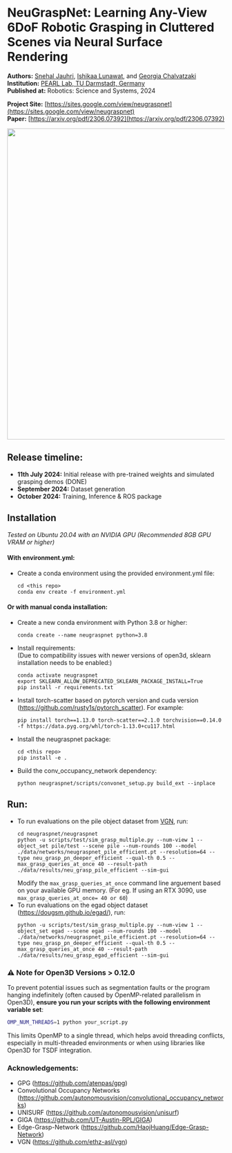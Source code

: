 # NeuGraspNet: Learning Any-View 6DoF Robotic Grasping in Cluttered Scenes via Neural Surface Rendering

**Authors:** [Snehal Jauhri](https://pearl-lab.com/people/snehal-jauhri), [Ishikaa Lunawat](https://ishikaalunawat.github.io/), and [Georgia Chalvatzaki](https://pearl-lab.com/people/georgia-chalvatzaki)  
**Institution:** [PEARL Lab, TU Darmstadt, Germany](https://pearl-lab.com)  
**Published at:** Robotics: Science and Systems, 2024

**Project Site:** [https://sites.google.com/view/neugraspnet](https://sites.google.com/view/neugraspnet)  
**Paper:** [https://arxiv.org/pdf/2306.07392](https://arxiv.org/pdf/2306.07392)

<p float="left">
  <img src="neugraspnet.gif" width="720"/>
</p>

## Release timeline:
- **11th July 2024:** Initial release with pre-trained weights and simulated grasping demos (DONE)
- **September 2024:** Dataset generation
- **October 2024:** Training, Inference & ROS package

## Installation

*Tested on Ubuntu 20.04 with an NVIDIA GPU (Recommended 8GB GPU VRAM or higher)*

#### With environment.yml:
- Create a conda environment using the provided environment.yml file:
    ```
    cd <this repo>
    conda env create -f environment.yml
    ```
#### Or with manual conda installation:
- Create a new conda environment with Python 3.8 or higher:
    ```
    conda create --name neugraspnet python=3.8 
    ```
- Install requirements:  
    (Due to compatibility issues with newer versions of open3d, sklearn installation needs to be enabled:)
    ```
    conda activate neugraspnet
    export SKLEARN_ALLOW_DEPRECATED_SKLEARN_PACKAGE_INSTALL=True
    pip install -r requirements.txt
    ```
- Install torch-scatter based on pytorch version and cuda version (https://github.com/rusty1s/pytorch_scatter). For example:
    ```
    pip install torch==1.13.0 torch-scatter==2.1.0 torchvision==0.14.0 -f https://data.pyg.org/whl/torch-1.13.0+cu117.html
    ```
- Install the neugraspnet package:
  ```
  cd <this repo>
  pip install -e .
  ```
- Build the conv_occupancy_network dependency:
    ```
    python neugraspnet/scripts/convonet_setup.py build_ext --inplace
    ```

## Run:
- To run evaluations on the pile object dataset from [VGN](https://github.com/ethz-asl/vgn), run:
    ```
    cd neugraspnet/neugraspnet
    python -u scripts/test/sim_grasp_multiple.py --num-view 1 --object_set pile/test --scene pile --num-rounds 100 --model ./data/networks/neugraspnet_pile_efficient.pt --resolution=64 --type neu_grasp_pn_deeper_efficient --qual-th 0.5 --max_grasp_queries_at_once 40 --result-path ./data/results/neu_grasp_pile_efficient --sim-gui
    ```
    Modify the `max_grasp_queries_at_once` command line arguement based on your available GPU memory. (For eg. If using an RTX 3090, use `max_grasp_queries_at_once= 40 or 60`)
- To run evaluations on the egad object dataset (https://dougsm.github.io/egad/), run:
    ```
    python -u scripts/test/sim_grasp_multiple.py --num-view 1 --object_set egad --scene egad --num-rounds 100 --model ./data/networks/neugraspnet_pile_efficient.pt --resolution=64 --type neu_grasp_pn_deeper_efficient --qual-th 0.5 --max_grasp_queries_at_once 40 --result-path ./data/results/neu_grasp_egad_efficient --sim-gui
    ```

### ⚠️ Note for Open3D Versions > 0.12.0

To prevent potential issues such as segmentation faults or the program hanging indefinitely (often caused by OpenMP-related parallelism in Open3D), **ensure you run your scripts with the following environment variable set**:

```bash
OMP_NUM_THREADS=1 python your_script.py
```

This limits OpenMP to a single thread, which helps avoid threading conflicts, especially in multi-threaded environments or when using libraries like Open3D for TSDF integration.


### Acknowledgements:
- GPG (https://github.com/atenpas/gpg)
- Convolutional Occupancy Networks (https://github.com/autonomousvision/convolutional_occupancy_networks)
- UNISURF (https://github.com/autonomousvision/unisurf)
- GIGA (https://github.com/UT-Austin-RPL/GIGA)
- Edge-Grasp-Network (https://github.com/HaojHuang/Edge-Grasp-Network)
- VGN (https://github.com/ethz-asl/vgn)
